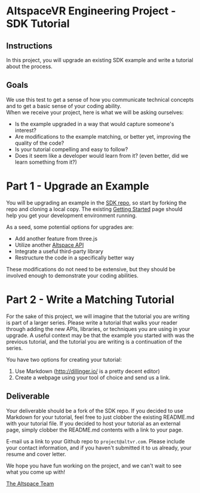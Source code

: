 # AltspaceVR Engineering Project - SDK Tutorial

## Instructions

In this project, you will upgrade an existing SDK example and write a tutorial about the process. 

## Goals

We use this test to get a sense of how you communicate technical concepts and to get a basic sense of your coding ability.  
When we receive your project, here is what we will be asking ourselves:

- Is the example upgraded in a way that would capture someone's interest?
- Are modifications to the example matching, or better yet, improving the quality of the code?
- Is your tutorial compelling and easy to follow? 
- Does it seem like a developer would learn from it? (even better, did we learn something from it?)

# Part 1 - Upgrade an Example

You will be upgrading an example in the [SDK repo](https://github.com/AltspaceVR/AltspaceSDK), so start by forking the repo and cloning a local copy. The existing [Getting Started](https://developer.altvr.com/get-started/) page should help you get your development environment running.

As a seed, some potential options for upgrades are:
- Add another feature from three.js
- Utilize another [Altspace API](http://altspacevr.github.io/AltspaceSDK/doc/)
- Integrate a useful third-party library
- Restructure the code in a specifically better way

These modifications do not need to be extensive, but they should be involved enough to demonstrate your coding abilities.

# Part 2 - Write a Matching Tutorial

For the sake of this project, we will imagine that the tutorial you are writing is part of a larger series. Please write a tutorial that walks your reader through adding the new APIs, libraries, or techniques you are using in your upgrade. A useful context may be that the example you started with was the previous tutorial, and the tutorial you are writing is a continuation of the series.

You have two options for creating your tutorial:   
  1. Use Markdown (http://dillinger.io/ is a pretty decent editor)  
  2. Create a webpage using your tool of choice and send us a link.   

## Deliverable

Your deliverable should be a fork of the SDK repo. If you decided to use Markdown for your tutorial, feel free to just clobber the existing README.md with your tutorial file. If you decided to host your tutorial as an external page, simply clobber the README.md contents with a link to your page.

E-mail us a link to your Github repo to `project@altvr.com`. Please include your contact information, and if you haven't submitted it to us already, your resume and cover letter. 

We hope you have fun working on the project, and we can't wait to see what you come up with!
    
[The Altspace Team](http://altvr.com/team/)
